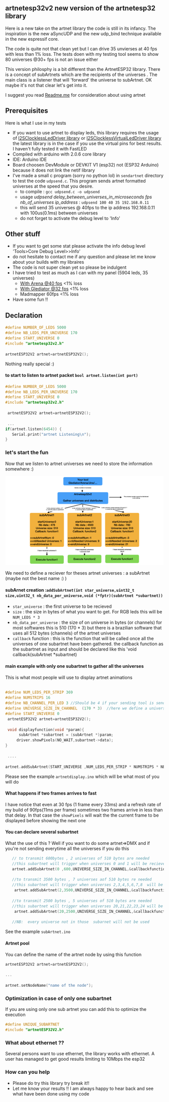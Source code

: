## artnetesp32v2 new version of the artnetesp32 library
Here is a new take on the artnet library the code is still in its infancy. The inspiration is the new aSyncUDP and the new udp_bind technique available in the new espressif core.

The code is quite not that clean yet but I can drive 35 unvierses at 40 fps with less than 1% loss. The tests doen with my testing tool seems to show 80 universes @30+ fps is not an issue either

This version philosphy is a bit different than the ArtnetESP32 library. 
There is a concept of subArtnets which are the recipients of the universes . The main class is a listener that will 'forward' the universe to subArtnet.
OK maybe it's not that clear let's get into it.

I suggest you read [Readme.me](https://github.com/hpwit/artnetESP32/blob/master/README.md) for consideration about using artnet

## Prerequisites
Here is what I use in my tests

* If you want to use artnet to display leds, this library requires the usage of [I2SClocklessLedDriver library](https://github.com/hpwit/I2SClocklessLedDriver) or [I2SClocklessVirtualLedDriver library](https://github.com/hpwit/I2SClocklessVirtualLedDriver) the latest library is in the case if you use the virtual pins for best results. I haven't fully tested it with FastLED
* Compiled with arduino with 2.0.6 core library
* IDE: Arduino IDE
* Board choosen DevModule or DEVKIT V1 (esp32) not (ESP32 Arduino) because it does not link the netif library
* I've made a small c program (sorry no python lol)  in `sendartnet` directory to test the code `udpsend.c`. This program sends artnet formatted universes at the speed that you desire.
  - to compile : `gcc udpsend.c -o udpsend`
  - usage *udpsend delay_between_universes_in_microseconds fps nb_of_universes ip_address* : `udpsend 100 40 35 192.168.0.11`
  - this will send 35 universes @ 40fps to the ip address 192.168.0.11 with 100us(0.1ms) between universes
  - do not forget to activate the debug level to 'Info'

## Other stuff
   * If you want to get some stat please activate the info debug level 'Tools>Core Debug Level>>Info'
   * do not hesitate to contact me if any question and please let me know about your builds with my libraires
   * The code is not super clean yet so please be indulgent
   * I have tried to test as much as I can with my panel (5904 leds, 35 universes)
      - [With Arena @40 fps](https://www.youtube.com/watch?v=CmE4naL7m_8)  <1% loss
      - [With Glediator @32 fps](https://youtu.be/BMQr672pBgQ) <1% loss
      - Madmapper 60fps <1% loss
   * Have some fun !!


## Declaration

 ```C
#define NUMBER_OF_LEDS 5000
#define NB_LEDS_PER_UNIVERSE 170
#define START_UNIVERSE 0
#include "artnetesp32v2.h"

 artnetESP32V2 artnet=artnetESP32V2();
 ```

Nothing really special :)

#### to start to listen to artnet packet `bool artnet.listen(int port)`
```C
#define NUMBER_OF_LEDS 5000
#define NB_LEDS_PER_UNIVERSE 170
#define START_UNIVERSE 0
#include "artnetesp32v2.h"

 artnetESP32V2 artnet=artnetESP32V2();

 ...
if(artnet.listen(6454)) {
   Serial.print("artnet Listening\n");
}
 ```

### let's start the fun
Now that we listen to artnet universes we need to store the information somewhere :)

![ss](/images/shcema.001.jpeg)

We need to define a reciever for theses artnet universes : a subArtnet (maybe not the best name  :) )

#### subArnet creation :`addSubArtnet(int star_universe,uint32_t size,uint32_t nb_data_per_universe,void (*fptr)(subArtnet *subartnet))`
* `star_universe` : the first universe to be recieved
* `size` : the size in bytes of what you want to get. For RGB leds this will be `NUM_LEDS * 3`
* `nb_data_per_universe` : the size of on universe in bytes (or channels) for most softwares this is 510 (170 * 3) but there is a brazilian software that uses all 512 bytes (channels) of the artnet universes
* `callback` function : this is the function that will be called once all the universes of one subartnet have been gathered. the callback function as the subartnet as input and should be declared like this 'void callback(subArtnet *subartnet)

#### main example with only one subartnet to gather all the universes 
This is what most people will use to display artnet animations

```C

#define NUM_LEDS_PER_STRIP 369
#define NUMSTRIPS 16
#define NB_CHANNEL_PER_LED 3 //Should be 4 if your sending tool is sending RGBW
#define UNIVERSE_SIZE_IN_CHANNEL  (170 * 3)  //here we define a universe of 170 pixels each pixel is composed of 3 channels
#define START_UNIVERSE 0
 artnetESP32V2 artnet=artnetESP32V2();

 void displayfunction(void *param){
      subArtnet *subartnet = (subArtnet *)param;
     driver.showPixels(NO_WAIT,subartnet->data);
} 

 ....

artnet.addSubArtnet(START_UNIVERSE ,NUM_LEDS_PER_STRIP * NUMSTRIPS * NB_CHANNEL_PER_LED,UNIVERSE_SIZE_IN_CHANNEL ,&displayfunction);

 ```

Please see the example `artnetdisplay.ino` which will be what most of you will do

#### What happens if two frames arrives to fast
  I have notice that even at 30 fps (1 frame every 33ms) and a refresh rate of my build of 90fps(11ms per frame) sometimes two frames arrive in less than that delay. In that case the `showPixels` will wait the the current frame to be displayed before showing the next one

#### You can declare several subartnet
What the use of this ? Well if you want to do some artnet=>DMX and if you're not sending everytime all the universes
if you  do this
 ```C
    // to transmit 600bytes , 2 universes of 510 bytes are needed
    //this subartnet will trigger when universes 0 and 1 will be recieved
    artnet.addSubArtnet(0 ,600,UNIVERSE_SIZE_IN_CHANNEL,&callbackfunction );  
    
    //to transmit 3500 bytes , 7 universes aof 510 bytes re needed
    //this subartnet will trigger when universes 2,3,4,5,6,7,8  will be recieved as we start with universe 2
     artnet.addSubArtnet(2,3500,UNIVERSE_SIZE_IN_CHANNEL,&callbackfunction );
 
    //to transmit 2500 bytes , 5 universes of 510 bytes are needed
    //this subartnet will trigger when universes 20,21,22,23,24 will be recieved as we start with universe 20
     artnet.addSubArtnet(20,2500,UNIVERSE_SIZE_IN_CHANNEL,&callbackfunction_2);

    //NB:  every universe not in those  subarnet will not be used
  ```

See the example `subArtnet.ino`

#### Artnet pool
You can define the name of the artnet node by using this function
```C
artnetESP32V2 artnet=artnetESP32V2();

...

artnet.setNodeName("name of the node");
```

### Optimization in case of only one subartnet
If you are using only one sub artnet you can add this to optimize the execution
```C
#define UNIQUE_SUBARTNET
#include "artnetESP32V2.h"
```



### What about ethernet ??
Several persons want to use ethernet, the library works with ethernet. A user has managed to get good results limiting to 10Mbps the esp32

### How can you help
 * Please do try this library try break it!!
 * Let me know your results !! I am always happy to hear back and see what have been done using my code
